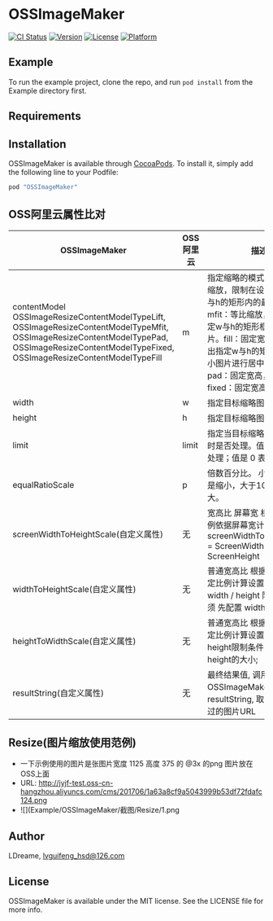 # OSSImageMaker

[![CI Status](http://img.shields.io/travis/LDreame/OSSImageMaker.svg?style=flat)](https://travis-ci.org/LDreame/OSSImageMaker)
[![Version](https://img.shields.io/cocoapods/v/OSSImageMaker.svg?style=flat)](http://cocoapods.org/pods/OSSImageMaker)
[![License](https://img.shields.io/cocoapods/l/OSSImageMaker.svg?style=flat)](http://cocoapods.org/pods/OSSImageMaker)
[![Platform](https://img.shields.io/cocoapods/p/OSSImageMaker.svg?style=flat)](http://cocoapods.org/pods/OSSImageMaker)

## Example

To run the example project, clone the repo, and run `pod install` from the Example directory first.

## Requirements

## Installation

OSSImageMaker is available through [CocoaPods](http://cocoapods.org). To install
it, simply add the following line to your Podfile:

```ruby
pod "OSSImageMaker"
```
## OSS阿里云属性比对
<table>
  <thead>
    <tr>
      <th>OSSImageMaker</th>
      <th>OSS阿里云</th>
      <th>描述</th>
      <th>取值范围</th>
    </tr>
  </thead>
  <tbody>
    <tr>
      <td>contentModel
      OSSImageResizeContentModelTypeLift,
    OSSImageResizeContentModelTypeMfit,
    OSSImageResizeContentModelTypePad,
    OSSImageResizeContentModelTypeFixed,
    OSSImageResizeContentModelTypeFill</td>
      <td>m</td>
      <td>指定缩略的模式：lfit：等比缩放，限制在设定在指定w与h的矩形内的最大图片。mfit：等比缩放，延伸出指定w与h的矩形框外的最小图片。fill：固定宽高，将延伸出指定w与h的矩形框外的最小图片进行居中裁剪。pad：固定宽高，缩略填充fixed：固定宽高，强制缩略</td>
      <td>[lfit,mfit,fill,pad,fixed]，默认为lfit</td>
    </tr>
    <tr>
      <td>width</td>
      <td>w</td>
      <td>指定目标缩略图的宽度。</td>
      <td>1-4096</td>
    </tr>
    <tr>
      <td>height</td>
      <td>h</td>
      <td>指定目标缩略图的高度。</td>
      <td>1-4096</td>
    </tr>
    <tr>
      <td>limit</td>
      <td>limit</td>
      <td>指定当目标缩略图大于原图时是否处理。值是 1 表示不处理；值是 0 表示处理。</td>
      <td>0/1, 默认是 1</td>
    </tr>
    <tr>
      <td>equalRatioScale</td>
      <td>p</td>
      <td>倍数百分比。 小于100，即是缩小，大于100即是放大。</td>
      <td>1-1000</td>
    </tr>
    <tr>
      <td>screenWidthToHeightScale(自定义属性)</td>
      <td>无</td>
      <td>宽高比 屏幕宽 根据传入的比例依据屏幕宽计算高度  高度 screenWidthToHeightScale  = ScreenWidth * 1.0 / ScreenHeight</td>
      <td>宽高比的值</td>
    </tr>
    <tr>
      <td>widthToHeightScale(自定义属性)</td>
      <td>无</td>
      <td>普通宽高比  根据指定宽和指定比例计算设置高度 比例 =  width / height 限制条件 必须 先配置 width的大小</td>
      <td>宽高比的值</td>
    </tr>
    <tr>
      <td>heightToWidthScale(自定义属性)</td>
      <td>无</td>
      <td>普通宽高比  根据指定高和指定比例计算设置宽度 width / height限制条件 必须先 配置 height的大小;</td>
      <td>宽高比的值</td>
    </tr>
    <tr>
      <td>resultString(自定义属性)</td>
      <td>无</td>
      <td>最终结果值, 调用完OSSImageMaker, 需要调用resultString, 取出已经修改过的图片URL</td>
      <td>返回一个e.g http://jyjf-test.oss-cn-hangzhou.aliyuncs.com/cms/201706/1a63a8cf9a5043999b53df72fdafc124.png?x-oss-process=image/resize,w_200,h_400,m_pad,limit_0</td>
    </tr>
  </tbody>
</table>

## Resize(图片缩放使用范例)
- 一下示例使用的图片是张图片宽度 1125 高度 375 的 @3x 的png 图片放在 OSS上面
- URL: http://jyjf-test.oss-cn-hangzhou.aliyuncs.com/cms/201706/1a63a8cf9a5043999b53df72fdafc124.png
- ![](Example/OSSImageMaker/截图/Resize/1.png

## Author

LDreame, lvguifeng_hsd@126.com

## License

OSSImageMaker is available under the MIT license. See the LICENSE file for more info.
